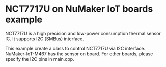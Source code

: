 # NCT7717U on NuMaker IoT boards example

NCT7717U is a high precision and low-power consumption thermal sensor IC.
It supports I2C (SMBus) interface.

This example create a class to control NCT7717U via I2C interface.
NuMaker-IoT-M467 has the sensor on board. For other boards, please specify the I2C pins in main.cpp.

